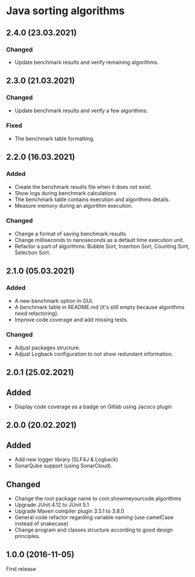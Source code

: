 # Java sorting algorithms

## 2.4.0 (23.03.2021)

### Changed

- Update benchmark results and verify remaining algorithms.

## 2.3.0 (21.03.2021)

### Changed

- Update benchmark results and verify a few algorithms.

### Fixed

- The benchmark table formatting.

## 2.2.0 (16.03.2021)

### Added

- Create the benchmark results file when it does not exist.
- Show logs during benchmark calculations
- The benchmark table contains execution and algorithms details.
- Measure memory during an algorithm execution.

### Changed

- Change a format of saving benchmark results.
- Change milliseconds to nanoseconds as a default time execution unit.
- Refactor a part of algorithms: Bubble Sort, Insertion Sort, Counting Sort, Selection Sort.

## 2.1.0 (05.03.2021)

### Added

- A new benchmark option in GUI.
- A benchmark table in README.md (it's still empty because algorithms need refactoring).
- Improve code coverage and add missing tests.

### Changed

- Adjust packages structure.
- Adjust Logback configuration to not show redundant information.

## 2.0.1 (25.02.2021)

## Added

- Display code coverage as a badge on Gitlab using Jacoco plugin

## 2.0.0 (20.02.2021)

## Added

- Add new logger library (SLF4J & Logback)
- SonarQube support (using SonarCloud).

## Changed

- Change the root package name to com.showmeyourcode.algorithms
- Upgrade JUnit 4.12 to JUnit 5.1
- Upgrade Maven compiler plugin 3.5.1 to 3.8.0
- General code refactor regarding variable naming (use camelCase instead of snakecase)
- Change program and classes structure according to good design principles.

## 1.0.0 (2016-11-05)

First release
